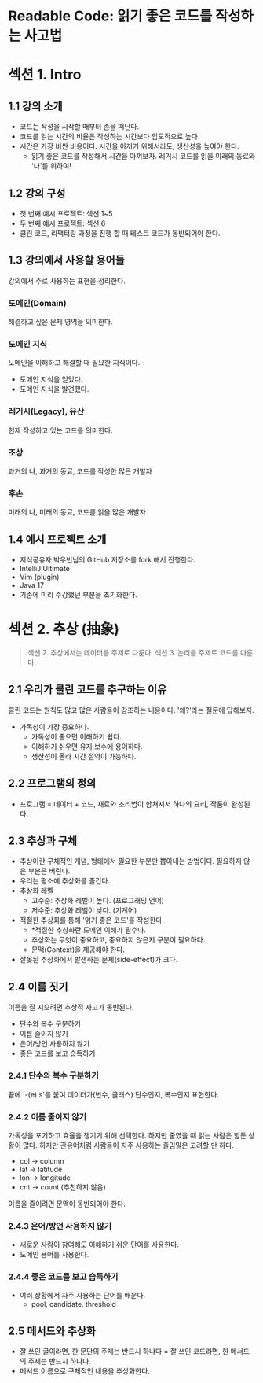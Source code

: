 # Readable Code: 읽기 좋은 코드를 작성하는 사고법

# 섹션 1. Intro

## 1.1 강의 소개

- 코드는 작성을 시작할 때부터 손을 떠난다.
- 코드를 읽는 시간의 비율은 작성하는 시간보다 압도적으로 높다.
- 시간은 가장 비싼 비용이다. 시간을 아끼기 위해서라도, 생산성을 높여야 한다.
    - 읽기 좋은 코드를 작성해서 시간을 아껴보자. 레거시 코드를 읽을 미래의 동료와 '나'를 위하여!

## 1.2 강의 구성

- 첫 번째 예시 프로젝트: 섹션 1~5
- 두 번째 예시 프로젝트: 섹션 6
- 클린 코드, 리팩터링 과정을 진행 할 때 테스트 코드가 동반되어야 한다.

## 1.3 강의에서 사용할 용어들

강의에서 주로 사용하는 표현을 정리한다.

### 도메인(Domain)

해결하고 싶은 문제 영역을 의미한다.

### 도메인 지식

도메인을 이해하고 해결할 때 필요한 지식이다.

- 도메인 지식을 얻었다.
- 도메인 지식을 발견했다.

### 레거시(Legacy), 유산

현재 작성하고 있는 코드를 의미한다.

### 조상

과거의 나, 과거의 동료, 코드를 작성한 많은 개발자

### 후손

미래의 나, 미래의 동료, 코드를 읽을 많은 개발자

## 1.4 예시 프로젝트 소개

- 지식공유자 박우빈님의 GitHub 저장소를 fork 해서 진행한다.
- IntelliJ Ultimate
- Vim (plugin)
- Java 17
- 기존에 미리 수강했던 부분을 초기화한다.

# 섹션 2. 추상 (抽象)

> 섹션 2. 추상에서는 데이터를 주제로 다룬다. 섹션 3. 논리를 주제로 코드를 다룬다.

## 2.1 우리가 클린 코드를 추구하는 이유

클린 코드는 원칙도 많고 많은 사람들이 강조하는 내용이다. '왜?'라는 질문에 답해보자.

- 가독성이 가장 중요하다.
    - 가독성이 좋으면 이해하기 쉽다.
    - 이해하기 쉬우면 유지 보수에 용이하다.
    - 생산성이 올라 시간 절약이 가능하다.

## 2.2 프로그램의 정의

- 프로그램 = 데이터 + 코드, 재료와 조리법이 합쳐져서 하나의 요리, 작품이 완성된다.

## 2.3 추상과 구체

- 추상이란 구체적인 개념, 형태에서 필요한 부분만 뽑아내는 방법이다. 필요하지 않은 부분은 버린다.
- 우리는 평소에 추상화를 즐긴다.
- 추상화 레벨
    - 고수준: 추상화 레벨이 높다. (프로그래밍 언어)
    - 저수준: 추상화 레벨이 낮다. (기계어)
- 적절한 추상화를 통해 '읽기 좋은 코드'를 작성한다.
    - *적절한 추상화란 도메인 이해가 필수다.
    - 추상화는 무엇이 중요하고, 중요하지 않은지 구분이 필요하다.
    - 문맥(Context)을 제공해야 한다.
- 잘못된 추상화에서 발생하는 문제(side-effect)가 크다.

## 2.4 이름 짓기

이름을 잘 지으려면 추상적 사고가 동반된다.

- 단수와 복수 구분하기
- 이름 줄이지 않기
- 은어/방언 사용하지 않기
- 좋은 코드를 보고 습득하기

### 2.4.1 단수와 복수 구분하기

끝에 '-(e) s'를 붙여 데이터가(변수, 클래스) 단수인지, 복수인지 표현한다.

### 2.4.2 이름 줄이지 않기

가독성을 포기하고 효율을 챙기기 위해 선택한다. 하지만 줄였을 때 읽는 사람은 힘든 상황이 많다.
하지만 관용어처럼 사람들이 자주 사용하는 줄임말은 고려할 만 하다.

- col -> column
- lat -> latitude
- lon -> longitude
- cnt -> count (추천하지 않음)

이름을 줄이려면 문맥이 동반되어야 한다.

### 2.4.3 은어/방언 사용하지 않기

- 새로운 사람이 참여해도 이해하기 쉬운 단어를 사용한다.
- 도메인 용어를 사용한다.

### 2.4.4 좋은 코드를 보고 습득하기

- 여러 상황에서 자주 사용하는 단어를 배운다.
    - pool, candidate, threshold

## 2.5 메서드와 추상화

- 잘 쓰인 글이라면, 한 문단의 주제는 반드시 하나다 = 잘 쓰인 코드라면, 한 메서드의 주제는 반드시 하나다.
- 메서드 이름으로 구체적인 내용을 추상화한다.
